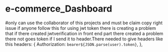 # e-commerce_Dashboard
#only can use the collaborator of this projects and must be claim copy right issue if anyone follow this
for using jwt token there is creating a problem that if there created jwtverification in front end part there created a problem there not goes token if I send it to header.There needed to give headers like this
 headers: {
        Authorization: `bearer${JSON.parse(user).token}`,
      },
